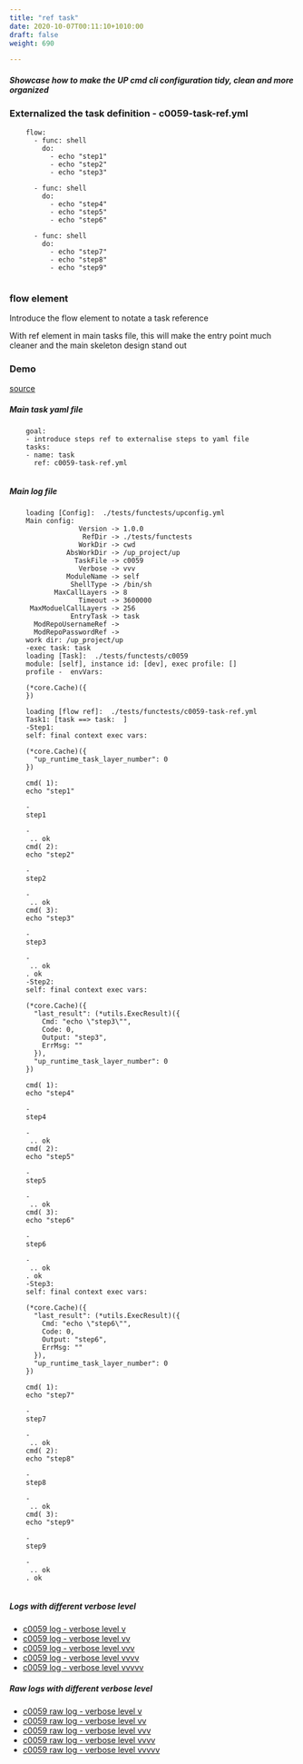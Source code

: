 ```yaml
---
title: "ref task"
date: 2020-10-07T00:11:10+1010:00
draft: false
weight: 690

---
```


##### Showcase how to make the UP cmd cli configuration tidy, clean and more organized


### Externalized the task definition - c0059-task-ref.yml






```
    flow:
      - func: shell
        do:
          - echo "step1"
          - echo "step2"
          - echo "step3"
    
      - func: shell
        do:
          - echo "step4"
          - echo "step5"
          - echo "step6"
    
      - func: shell
        do:
          - echo "step7"
          - echo "step8"
          - echo "step9"
    
```






### flow element


Introduce the flow element to notate a task reference

With ref element in main tasks file, this will make the entry point much cleaner and the main skeleton design stand out











### Demo








[source](https://github.com/upcmd/up/blob/master/tests/functests/c0059.yml)

##### Main task yaml file
```
    goal:
    - introduce steps ref to externalise steps to yaml file
    tasks:
    - name: task
      ref: c0059-task-ref.yml
    
```
##### Main log file
```
    loading [Config]:  ./tests/functests/upconfig.yml
    Main config:
                 Version -> 1.0.0
                  RefDir -> ./tests/functests
                 WorkDir -> cwd
              AbsWorkDir -> /up_project/up
                TaskFile -> c0059
                 Verbose -> vvv
              ModuleName -> self
               ShellType -> /bin/sh
           MaxCallLayers -> 8
                 Timeout -> 3600000
     MaxModuelCallLayers -> 256
               EntryTask -> task
      ModRepoUsernameRef -> 
      ModRepoPasswordRef -> 
    work dir: /up_project/up
    -exec task: task
    loading [Task]:  ./tests/functests/c0059
    module: [self], instance id: [dev], exec profile: []
    profile -  envVars:
    
    (*core.Cache)({
    })
    
    loading [flow ref]:  ./tests/functests/c0059-task-ref.yml
    Task1: [task ==> task:  ]
    -Step1:
    self: final context exec vars:
    
    (*core.Cache)({
      "up_runtime_task_layer_number": 0
    })
    
    cmd( 1):
    echo "step1"
    
    -
    step1
    
    -
     .. ok
    cmd( 2):
    echo "step2"
    
    -
    step2
    
    -
     .. ok
    cmd( 3):
    echo "step3"
    
    -
    step3
    
    -
     .. ok
    . ok
    -Step2:
    self: final context exec vars:
    
    (*core.Cache)({
      "last_result": (*utils.ExecResult)({
        Cmd: "echo \"step3\"",
        Code: 0,
        Output: "step3",
        ErrMsg: ""
      }),
      "up_runtime_task_layer_number": 0
    })
    
    cmd( 1):
    echo "step4"
    
    -
    step4
    
    -
     .. ok
    cmd( 2):
    echo "step5"
    
    -
    step5
    
    -
     .. ok
    cmd( 3):
    echo "step6"
    
    -
    step6
    
    -
     .. ok
    . ok
    -Step3:
    self: final context exec vars:
    
    (*core.Cache)({
      "last_result": (*utils.ExecResult)({
        Cmd: "echo \"step6\"",
        Code: 0,
        Output: "step6",
        ErrMsg: ""
      }),
      "up_runtime_task_layer_number": 0
    })
    
    cmd( 1):
    echo "step7"
    
    -
    step7
    
    -
     .. ok
    cmd( 2):
    echo "step8"
    
    -
    step8
    
    -
     .. ok
    cmd( 3):
    echo "step9"
    
    -
    step9
    
    -
     .. ok
    . ok
    
```


##### Logs with different verbose level
* [c0059 log - verbose level v](../../logs/c0059_v)
* [c0059 log - verbose level vv](../../logs/c0059_vv)
* [c0059 log - verbose level vvv](../../logs/c0059_vvvv)
* [c0059 log - verbose level vvvv](../../logs/c0059_vvvv)
* [c0059 log - verbose level vvvvv](../../logs/c0059_vvvvv)

##### Raw logs with different verbose level
* [c0059 raw log - verbose level v](../../reflogs/c0059_v.log)
* [c0059 raw log - verbose level vv](../../reflogs/c0059_vv.log)
* [c0059 raw log - verbose level vvv](../../reflogs/c0059_vvv.log)
* [c0059 raw log - verbose level vvvv](../../reflogs/c0059_vvvv.log)
* [c0059 raw log - verbose level vvvvv](../../reflogs/c0059_vvvvv.log)







